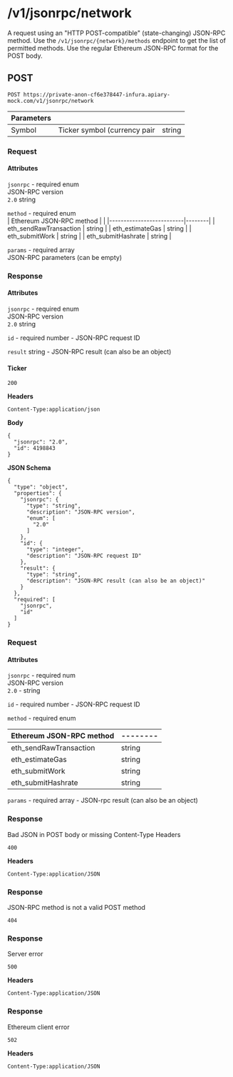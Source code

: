 # /v1/jsonrpc/network

A request using an "HTTP POST-compatible" (state-changing) JSON-RPC method. Use the `/v1/jsonrpc/{network}/methods` endpoint to get the list of permitted methods. Use the regular Ethereum JSON-RPC format for the POST body.

## POST

`POST https://private-anon-cf6e378447-infura.apiary-mock.com/v1/jsonrpc/network`

| Parameters |                              |        |
|------------|------------------------------|--------|
| Symbol     | Ticker symbol (currency pair | string |

### Request

#### Attributes

`jsonrpc` - required enum  
JSON-RPC version  
`2.0` string

`method` - required enum  
| Ethereum JSON-RPC method |        |
|--------------------------|--------|
| eth_sendRawTransaction   | string |
| eth_estimateGas          | string |
| eth_submitWork           | string |
| eth_submitHashrate       | string |

`params` - required array  
JSON-RPC parameters (can be empty)

### Response

#### Attributes

`jsonrpc` - required enum  
JSON-RPC version  
`2.0` string

`id` - required number - JSON-RPC request ID

`result` string - JSON-RPC result (can also be an object)

#### Ticker

`200`

**Headers**

`Content-Type:application/json`

**Body**

```
{
  "jsonrpc": "2.0",
  "id": 4198843
}
```

**JSON Schema**

```
{
  "type": "object",
  "properties": {
    "jsonrpc": {
      "type": "string",
      "description": "JSON-RPC version",
      "enum": [
        "2.0"
      ]
    },
    "id": {
      "type": "integer",
      "description": "JSON-RPC request ID"
    },
    "result": {
      "type": "string",
      "description": "JSON-RPC result (can also be an object)"
    }
  },
  "required": [
    "jsonrpc",
    "id"
  ]
}
```

### Request

#### Attributes

`jsonrpc` - required num  
JSON-RPC version  
`2.0` - string

`id` - required number - JSON-RPC request ID

`method` - required enum

| **Ethereum JSON-RPC method** |--------|
|------------------------------|--------|
| eth_sendRawTransaction       | string |
| eth_estimateGas              | string |
| eth_submitWork               | string |
| eth_submitHashrate           | string |

`params` - required array - JSON-rpc result (can also be an object)

### Response

Bad JSON in POST body or missing Content-Type Headers

`400`

**Headers**

`Content-Type:application/JSON`

### Response

JSON-RPC method is not a valid POST method

`404`

### Response

Server error

`500`

**Headers**

`Content-Type:application/JSON`

### Response

Ethereum client error

`502`

**Headers**

`Content-Type:application/JSON`
